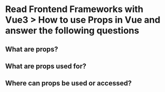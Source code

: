 # Read Frontend Frameworks with Vue3 > How to use Props in Vue and answer the following questions
## What are props?

## What are props used for?

## Where can props be used or accessed?